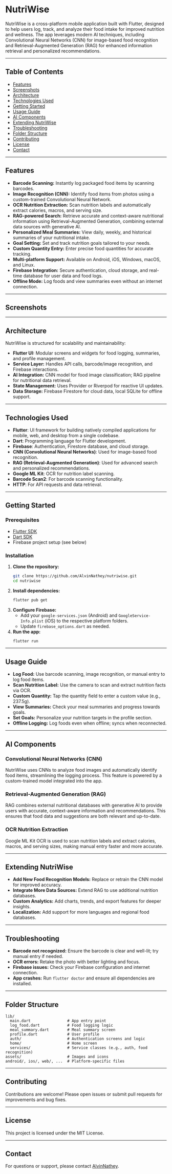 # NutriWise

NutriWise is a cross-platform mobile application built with Flutter, designed to help users log, track, and analyze their food intake for improved nutrition and wellness. The app leverages modern AI techniques, including Convolutional Neural Networks (CNN) for image-based food recognition and Retrieval-Augmented Generation (RAG) for enhanced information retrieval and personalized recommendations.

---

## Table of Contents

- [Features](#features)
- [Screenshots](#screenshots)
- [Architecture](#architecture)
- [Technologies Used](#technologies-used)
- [Getting Started](#getting-started)
- [Usage Guide](#usage-guide)
- [AI Components](#ai-components)
- [Extending NutriWise](#extending-nutriwise)
- [Troubleshooting](#troubleshooting)
- [Folder Structure](#folder-structure)
- [Contributing](#contributing)
- [License](#license)
- [Contact](#contact)

---

## Features

- **Barcode Scanning:** Instantly log packaged food items by scanning barcodes.
- **Image Recognition (CNN):** Identify food items from photos using a custom-trained Convolutional Neural Network.
- **OCR Nutrition Extraction:** Scan nutrition labels and automatically extract calories, macros, and serving size.
- **RAG-powered Search:** Retrieve accurate and context-aware nutritional information using Retrieval-Augmented Generation, combining external data sources with generative AI.
- **Personalized Meal Summaries:** View daily, weekly, and historical summaries of your nutritional intake.
- **Goal Setting:** Set and track nutrition goals tailored to your needs.
- **Custom Quantity Entry:** Enter precise food quantities for accurate tracking.
- **Multi-platform Support:** Available on Android, iOS, Windows, macOS, and Linux.
- **Firebase Integration:** Secure authentication, cloud storage, and real-time database for user data and food logs.
- **Offline Mode:** Log foods and view summaries even without an internet connection.

---

## Screenshots

<!-- Add screenshots here if available -->
<!-- Example:
![Home Screen](assets/screenshots/home.png)
![Barcode Scan](assets/screenshots/barcode.png)
![Meal Summary](assets/screenshots/meal_summary.png)
-->

---

## Architecture

NutriWise is structured for scalability and maintainability:

- **Flutter UI:** Modular screens and widgets for food logging, summaries, and profile management.
- **Service Layer:** Handles API calls, barcode/image recognition, and Firebase interactions.
- **AI Integration:** CNN model for food image classification; RAG pipeline for nutritional data retrieval.
- **State Management:** Uses Provider or Riverpod for reactive UI updates.
- **Data Storage:** Firebase Firestore for cloud data, local SQLite for offline support.

---

## Technologies Used

- **Flutter**: UI framework for building natively compiled applications for mobile, web, and desktop from a single codebase.
- **Dart**: Programming language for Flutter development.
- **Firebase**: Authentication, Firestore database, and cloud storage.
- **CNN (Convolutional Neural Networks)**: Used for image-based food recognition.
- **RAG (Retrieval-Augmented Generation)**: Used for advanced search and personalized recommendations.
- **Google ML Kit**: OCR for nutrition label scanning.
- **Barcode Scan2**: For barcode scanning functionality.
- **HTTP**: For API requests and data retrieval.

---

## Getting Started

### Prerequisites

- [Flutter SDK](https://flutter.dev/docs/get-started/install)
- [Dart SDK](https://dart.dev/get-dart)
- Firebase project setup (see below)

### Installation

1. **Clone the repository:**
   ```sh
   git clone https://github.com/AlvinNathey/nutriwise.git
   cd nutriwise
   ```
2. **Install dependencies:**
   ```sh
   flutter pub get
   ```
3. **Configure Firebase:**
   - Add your `google-services.json` (Android) and `GoogleService-Info.plist` (iOS) to the respective platform folders.
   - Update `firebase_options.dart` as needed.
4. **Run the app:**
   ```sh
   flutter run
   ```

---

## Usage Guide

- **Log Food:** Use barcode scanning, image recognition, or manual entry to log food items.
- **Scan Nutrition Label:** Use the camera to scan and extract nutrition facts via OCR.
- **Custom Quantity:** Tap the quantity field to enter a custom value (e.g., 237.5g).
- **View Summaries:** Check your meal summaries and progress towards goals.
- **Set Goals:** Personalize your nutrition targets in the profile section.
- **Offline Logging:** Log foods even when offline; syncs when reconnected.

---

## AI Components

### Convolutional Neural Networks (CNN)

NutriWise uses CNNs to analyze food images and automatically identify food items, streamlining the logging process. This feature is powered by a custom-trained model integrated into the app.

### Retrieval-Augmented Generation (RAG)

RAG combines external nutritional databases with generative AI to provide users with accurate, context-aware information and recommendations. This ensures that food data and suggestions are both relevant and up-to-date.

### OCR Nutrition Extraction

Google ML Kit OCR is used to scan nutrition labels and extract calories, macros, and serving sizes, making manual entry faster and more accurate.

---

## Extending NutriWise

- **Add New Food Recognition Models:** Replace or retrain the CNN model for improved accuracy.
- **Integrate More Data Sources:** Extend RAG to use additional nutrition databases.
- **Custom Analytics:** Add charts, trends, and export features for deeper insights.
- **Localization:** Add support for more languages and regional food databases.

---

## Troubleshooting

- **Barcode not recognized:** Ensure the barcode is clear and well-lit; try manual entry if needed.
- **OCR errors:** Retake the photo with better lighting and focus.
- **Firebase issues:** Check your Firebase configuration and internet connection.
- **App crashes:** Run `flutter doctor` and ensure all dependencies are installed.

---

## Folder Structure

```
lib/
  main.dart                # App entry point
  log_food.dart            # Food logging logic
  meal_summary.dart        # Meal summary screen
  profile.dart             # User profile
  auth/                    # Authentication screens and logic
  home/                    # Home screen
  services/                # Service classes (e.g., auth, food recognition)
assets/                    # Images and icons
android/, ios/, web/, ...  # Platform-specific files
```

---

## Contributing

Contributions are welcome! Please open issues or submit pull requests for improvements and bug fixes.

---

## License

This project is licensed under the MIT License.

---

## Contact

For questions or support, please contact [AlvinNathey](https://github.com/AlvinNathey).
